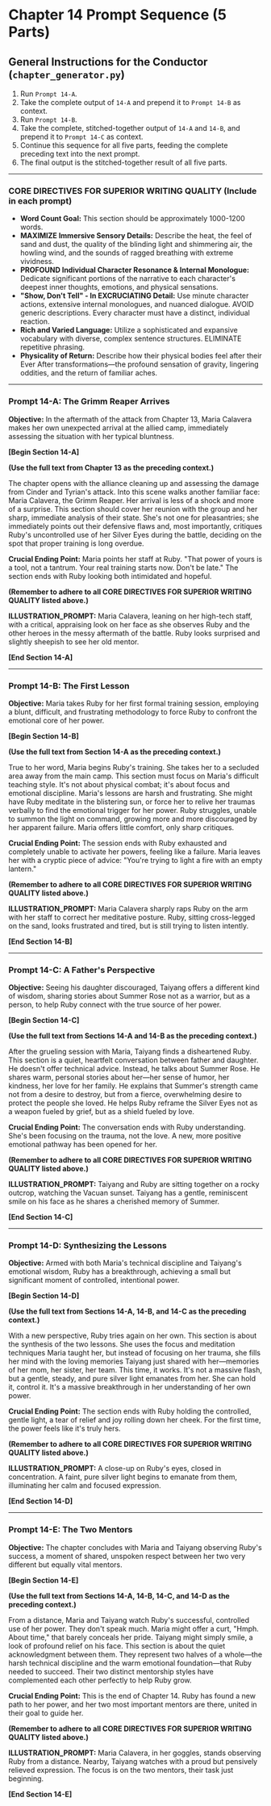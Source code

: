 # Chapter 14 Prompt Sequence (5 Parts)

## General Instructions for the Conductor (`chapter_generator.py`)

1. Run `Prompt 14-A`.
2. Take the complete output of `14-A` and prepend it to `Prompt 14-B` as context.
3. Run `Prompt 14-B`.
4. Take the complete, stitched-together output of `14-A` and `14-B`, and prepend it to `Prompt 14-C` as context.
5. Continue this sequence for all five parts, feeding the complete preceding text into the next prompt.
6. The final output is the stitched-together result of all five parts.

---

### **CORE DIRECTIVES FOR SUPERIOR WRITING QUALITY (Include in each prompt)**

* **Word Count Goal:** This section should be approximately 1000-1200 words.
* **MAXIMIZE Immersive Sensory Details:** Describe the heat, the feel of sand and dust, the quality of the blinding light and shimmering air, the howling wind, and the sounds of ragged breathing with extreme vividness.
* **PROFOUND Individual Character Resonance & Internal Monologue:** Dedicate significant portions of the narrative to each character's deepest inner thoughts, emotions, and physical sensations.
* **"Show, Don't Tell" - In EXCRUCIATING Detail:** Use minute character actions, extensive internal monologues, and nuanced dialogue. AVOID generic descriptions. Every character must have a distinct, individual reaction.
* **Rich and Varied Language:** Utilize a sophisticated and expansive vocabulary with diverse, complex sentence structures. ELIMINATE repetitive phrasing.
* **Physicality of Return:** Describe how their physical bodies feel after their Ever After transformations—the profound sensation of gravity, lingering oddities, and the return of familiar aches.

---

### **Prompt 14-A: The Grimm Reaper Arrives**

**Objective:** In the aftermath of the attack from Chapter 13, Maria Calavera makes her own unexpected arrival at the allied camp, immediately assessing the situation with her typical bluntness.

**[Begin Section 14-A]**

**(Use the full text from Chapter 13 as the preceding context.)**

The chapter opens with the alliance cleaning up and assessing the damage from Cinder and Tyrian's attack. Into this scene walks another familiar face: Maria Calavera, the Grimm Reaper. Her arrival is less of a shock and more of a surprise. This section should cover her reunion with the group and her sharp, immediate analysis of their state. She's not one for pleasantries; she immediately points out their defensive flaws and, most importantly, critiques Ruby's uncontrolled use of her Silver Eyes during the battle, deciding on the spot that proper training is long overdue.

**Crucial Ending Point:** Maria points her staff at Ruby. "That power of yours is a tool, not a tantrum. Your real training starts now. Don't be late." The section ends with Ruby looking both intimidated and hopeful.

**(Remember to adhere to all CORE DIRECTIVES FOR SUPERIOR WRITING QUALITY listed above.)**

**ILLUSTRATION_PROMPT:** Maria Calavera, leaning on her high-tech staff, with a critical, appraising look on her face as she observes Ruby and the other heroes in the messy aftermath of the battle. Ruby looks surprised and slightly sheepish to see her old mentor.

**[End Section 14-A]**

---

### **Prompt 14-B: The First Lesson**

**Objective:** Maria takes Ruby for her first formal training session, employing a blunt, difficult, and frustrating methodology to force Ruby to confront the emotional core of her power.

**[Begin Section 14-B]**

**(Use the full text from Section 14-A as the preceding context.)**

True to her word, Maria begins Ruby's training. She takes her to a secluded area away from the main camp. This section must focus on Maria's difficult teaching style. It's not about physical combat; it's about focus and emotional discipline. Maria's lessons are harsh and frustrating. She might have Ruby meditate in the blistering sun, or force her to relive her traumas verbally to find the emotional trigger for her power. Ruby struggles, unable to summon the light on command, growing more and more discouraged by her apparent failure. Maria offers little comfort, only sharp critiques.

**Crucial Ending Point:** The session ends with Ruby exhausted and completely unable to activate her powers, feeling like a failure. Maria leaves her with a cryptic piece of advice: "You're trying to light a fire with an empty lantern."

**(Remember to adhere to all CORE DIRECTIVES FOR SUPERIOR WRITING QUALITY listed above.)**

**ILLUSTRATION_PROMPT:** Maria Calavera sharply raps Ruby on the arm with her staff to correct her meditative posture. Ruby, sitting cross-legged on the sand, looks frustrated and tired, but is still trying to listen intently.

**[End Section 14-B]**

---

### **Prompt 14-C: A Father's Perspective**

**Objective:** Seeing his daughter discouraged, Taiyang offers a different kind of wisdom, sharing stories about Summer Rose not as a warrior, but as a person, to help Ruby connect with the true source of her power.

**[Begin Section 14-C]**

**(Use the full text from Sections 14-A and 14-B as the preceding context.)**

After the grueling session with Maria, Taiyang finds a disheartened Ruby. This section is a quiet, heartfelt conversation between father and daughter. He doesn't offer technical advice. Instead, he talks about Summer Rose. He shares warm, personal stories about her—her sense of humor, her kindness, her love for her family. He explains that Summer's strength came not from a desire to destroy, but from a fierce, overwhelming desire to protect the people she loved. He helps Ruby reframe the Silver Eyes not as a weapon fueled by grief, but as a shield fueled by love.

**Crucial Ending Point:** The conversation ends with Ruby understanding. She's been focusing on the trauma, not the love. A new, more positive emotional pathway has been opened for her.

**(Remember to adhere to all CORE DIRECTIVES FOR SUPERIOR WRITING QUALITY listed above.)**

**ILLUSTRATION_PROMPT:** Taiyang and Ruby are sitting together on a rocky outcrop, watching the Vacuan sunset. Taiyang has a gentle, reminiscent smile on his face as he shares a cherished memory of Summer.

**[End Section 14-C]**

---

### **Prompt 14-D: Synthesizing the Lessons**

**Objective:** Armed with both Maria's technical discipline and Taiyang's emotional wisdom, Ruby has a breakthrough, achieving a small but significant moment of controlled, intentional power.

**[Begin Section 14-D]**

**(Use the full text from Sections 14-A, 14-B, and 14-C as the preceding context.)**

With a new perspective, Ruby tries again on her own. This section is about the synthesis of the two lessons. She uses the focus and meditation techniques Maria taught her, but instead of focusing on her trauma, she fills her mind with the loving memories Taiyang just shared with her—memories of her mom, her sister, her team. This time, it works. It's not a massive flash, but a gentle, steady, and pure silver light emanates from her. She can hold it, control it. It's a massive breakthrough in her understanding of her own power.

**Crucial Ending Point:** The section ends with Ruby holding the controlled, gentle light, a tear of relief and joy rolling down her cheek. For the first time, the power feels like it's truly hers.

**(Remember to adhere to all CORE DIRECTIVES FOR SUPERIOR WRITING QUALITY listed above.)**

**ILLUSTRATION_PROMPT:** A close-up on Ruby's eyes, closed in concentration. A faint, pure silver light begins to emanate from them, illuminating her calm and focused expression.

**[End Section 14-D]**

---

### **Prompt 14-E: The Two Mentors**

**Objective:** The chapter concludes with Maria and Taiyang observing Ruby's success, a moment of shared, unspoken respect between her two very different but equally vital mentors.

**[Begin Section 14-E]**

**(Use the full text from Sections 14-A, 14-B, 14-C, and 14-D as the preceding context.)**

From a distance, Maria and Taiyang watch Ruby's successful, controlled use of her power. They don't speak much. Maria might offer a curt, "Hmph. About time," that barely conceals her pride. Taiyang might simply smile, a look of profound relief on his face. This section is about the quiet acknowledgment between them. They represent two halves of a whole—the harsh technical discipline and the warm emotional foundation—that Ruby needed to succeed. Their two distinct mentorship styles have complemented each other perfectly to help Ruby grow.

**Crucial Ending Point:** This is the end of Chapter 14. Ruby has found a new path to her power, and her two most important mentors are there, united in their goal to guide her.

**(Remember to adhere to all CORE DIRECTIVES FOR SUPERIOR WRITING QUALITY listed above.)**

**ILLUSTRATION_PROMPT:** Maria Calavera, in her goggles, stands observing Ruby from a distance. Nearby, Taiyang watches with a proud but pensively relieved expression. The focus is on the two mentors, their task just beginning.

**[End Section 14-E]**
